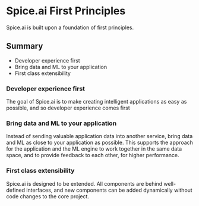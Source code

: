 # Spice.ai First Principles

Spice.ai is built upon a foundation of first principles.

## Summary

- Developer experience first
- Bring data and ML to your application
- First class extensibility

### Developer experience first

The goal of Spice.ai is to make creating intelligent applications as easy as possible, and so developer experience comes first

### Bring data and ML to your application

Instead of sending valuable application data into another service, bring data and ML as close to your application as possible. This supports the approach for the application and the ML engine to work together in the same data space, and to provide feedback to each other, for higher performance.

### First class extensibility

Spice.ai is designed to be extended. All components are behind well-defined interfaces, and new components can be added dynamically without code changes to the core project.

